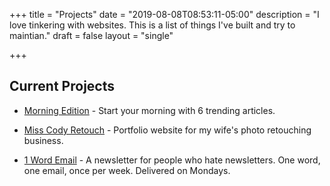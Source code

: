+++
title = "Projects"
date = "2019-08-08T08:53:11-05:00"
description = "I love tinkering with websites. This is a list of things I've built and try to maintian."
draft = false
layout = "single"

+++

## Current Projects


* [Morning Edition](morningedition) - Start your morning with 6 trending articles. 

* [Miss Cody Retouch](https://misscody.com) - Portfolio website for my wife's photo retouching business. 

* [1 Word Email](https://1word.email) - A newsletter for people who hate newsletters. One word, one email, once per week. Delivered on Mondays. 


